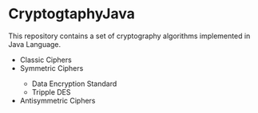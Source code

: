 # CryptogtaphyJava
This repository contains a set of cryptography algorithms implemented in Java Language.
<ul>
  <li>Classic Ciphers</li>
  <li>Symmetric Ciphers</li>
  <ul>
    <li>Data Encryption Standard</li>
    <li>Tripple DES</li>
  </ul>
  <li>Antisymmetric Ciphers</li>
</ul>

